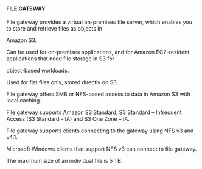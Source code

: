 #### FILE GATEWAY


File gateway provides a virtual on-premises file server, which enables you to store and retrieve files as objects in

Amazon S3.


Can be used for on-premises applications, and for Amazon EC2-resident applications that need file storage in S3 for

object-based workloads.


Used for flat files only, stored directly on S3.


File gateway offers SMB or NFS-based access to data in Amazon S3 with local caching.


File gateway supports Amazon S3 Standard, S3 Standard – Infrequent Access (S3 Standard – IA) and S3 One Zone – IA.


File gateway supports clients connecting to the gateway using NFS v3 and v4.1.


Microsoft Windows clients that support NFS v3 can connect to file gateway.


The maximum size of an individual file is 5 TB.

